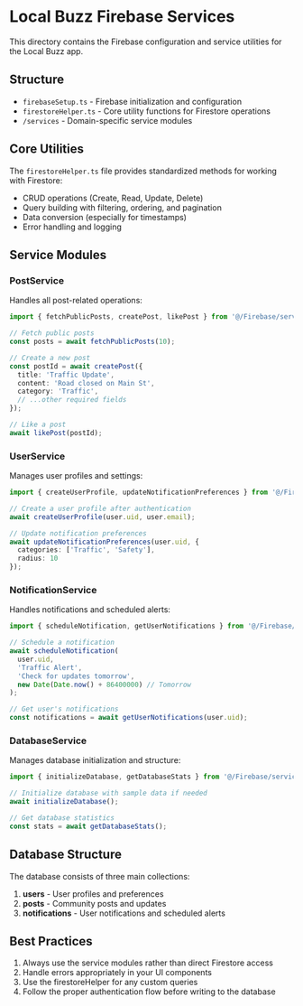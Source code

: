 # Local Buzz Firebase Services

This directory contains the Firebase configuration and service utilities for the Local Buzz app.

## Structure

- `firebaseSetup.ts` - Firebase initialization and configuration
- `firestoreHelper.ts` - Core utility functions for Firestore operations
- `/services` - Domain-specific service modules

## Core Utilities

The `firestoreHelper.ts` file provides standardized methods for working with Firestore:

- CRUD operations (Create, Read, Update, Delete)
- Query building with filtering, ordering, and pagination
- Data conversion (especially for timestamps)
- Error handling and logging

## Service Modules

### PostService

Handles all post-related operations:

```typescript
import { fetchPublicPosts, createPost, likePost } from '@/Firebase/services/PostService';

// Fetch public posts
const posts = await fetchPublicPosts(10);

// Create a new post
const postId = await createPost({
  title: 'Traffic Update',
  content: 'Road closed on Main St',
  category: 'Traffic',
  // ...other required fields
});

// Like a post
await likePost(postId);
```

### UserService

Manages user profiles and settings:

```typescript
import { createUserProfile, updateNotificationPreferences } from '@/Firebase/services/UserService';

// Create a user profile after authentication
await createUserProfile(user.uid, user.email);

// Update notification preferences
await updateNotificationPreferences(user.uid, {
  categories: ['Traffic', 'Safety'],
  radius: 10
});
```

### NotificationService

Handles notifications and scheduled alerts:

```typescript
import { scheduleNotification, getUserNotifications } from '@/Firebase/services/NotificationService';

// Schedule a notification
await scheduleNotification(
  user.uid,
  'Traffic Alert',
  'Check for updates tomorrow',
  new Date(Date.now() + 86400000) // Tomorrow
);

// Get user's notifications
const notifications = await getUserNotifications(user.uid);
```

### DatabaseService

Manages database initialization and structure:

```typescript
import { initializeDatabase, getDatabaseStats } from '@/Firebase/services/DatabaseService';

// Initialize database with sample data if needed
await initializeDatabase();

// Get database statistics
const stats = await getDatabaseStats();
```

## Database Structure

The database consists of three main collections:

1. **users** - User profiles and preferences
2. **posts** - Community posts and updates
3. **notifications** - User notifications and scheduled alerts

## Best Practices

1. Always use the service modules rather than direct Firestore access
2. Handle errors appropriately in your UI components
3. Use the firestoreHelper for any custom queries
4. Follow the proper authentication flow before writing to the database